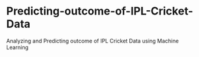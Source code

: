 # Predicting-outcome-of-IPL-Cricket-Data
Analyzing and Predicting outcome of IPL Cricket Data using Machine Learning

